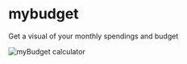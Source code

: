 # mybudget
Get a visual of your monthly spendings and budget

![myBudget calculator](https://drive.google.com/uc?export=view&id=1qw3y5vrrqN2OIY5QOSJinVX0psnnf5YU)
